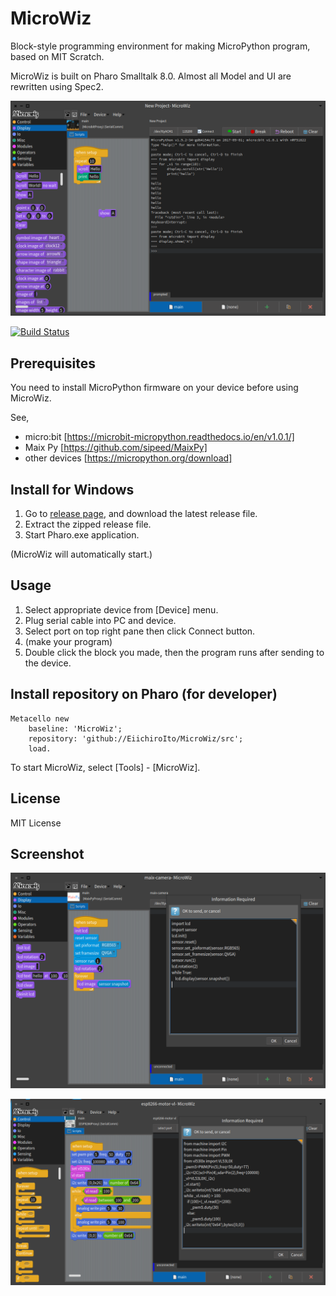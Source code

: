 # MicroWiz
Block-style programming environment for making MicroPython program, based on MIT Scratch.

MicroWiz is built on Pharo Smalltalk 8.0. Almost all Model and UI are rewritten using Spec2.

![Entire Screen1](https://raw.githubusercontent.com/EiichiroIto/MicroWiz/master/images/MicroWiz1.png)

[![Build Status](https://travis-ci.com/EiichiroIto/MicroWiz.svg?branch=master)](https://travis-ci.com/EiichiroIto/MicroWiz)

## Prerequisites
You need to install MicroPython firmware on your device before using MicroWiz.

See,

* micro:bit [https://microbit-micropython.readthedocs.io/en/v1.0.1/]
* Maix Py [https://github.com/sipeed/MaixPy]
* other devices [https://micropython.org/download]

## Install for Windows
1. Go to [release page](https://github.com/EiichiroIto/MicroWiz/releases), and download the latest release file.
2. Extract the zipped release file.
3. Start Pharo.exe application.

(MicroWiz will automatically start.)

## Usage
1. Select appropriate device from [Device] menu.
2. Plug serial cable into PC and device.
3. Select port on top right pane then click Connect button.
4. (make your program)
5. Double click the block you made, then the program runs after sending to the device.

## Install repository on Pharo (for developer)

```
Metacello new
    baseline: 'MicroWiz';
    repository: 'github://EiichiroIto/MicroWiz/src';
    load.
```

To start MicroWiz, select [Tools] - [MicroWiz].

## License
MIT License

## Screenshot
![Maix Py](https://raw.githubusercontent.com/EiichiroIto/MicroWiz/master/images/MicroWiz2.png)

![ESP8266 with VL53L0X](https://raw.githubusercontent.com/EiichiroIto/MicroWiz/master/images/MicroWiz3.png)
